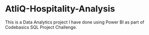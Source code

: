 # AtliQ-Hospitality-Analysis
This is a Data Analytics project I have done using Power BI as part of Codebasics SQL Project Challenge.
